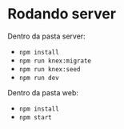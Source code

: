 # Rodando server

Dentro da pasta server:

- `npm install`
- `npm run knex:migrate`
- `npm run knex:seed`
- `npm run dev`

Dentro da pasta web:

- `npm install`
- `npm start`
